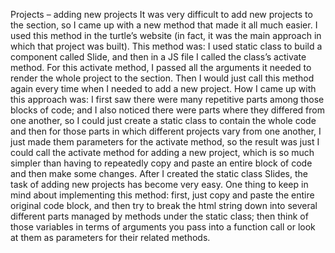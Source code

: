 Projects – adding new projects
It was very difficult to add new projects to the section, so I came up with a new method that made it all much easier. I used this method in the turtle’s website (in fact, it was the main approach in which that project was built). This method was: I used static class to build a component called Slide, and then in a JS file I called the class’s activate method. For this activate method, I passed all the arguments it needed to render the whole project to the section. Then I would just call this method again every time when I needed to add a new project. How I came up with this approach was: I first saw there were many repetitive parts among those blocks of code; and I also noticed there were parts where they differed from one another, so I could just create a static class to contain the whole code and then for those parts in which different projects vary from one another, I just made them parameters for the activate method, so the result was just I could call the activate method for adding a new project, which is so much simpler than having to repeatedly copy and paste an entire block of code and then make some changes.
After I created the static class Slides, the task of adding new projects has become very easy.
One thing to keep in mind about implementing this method: first, just copy and paste the entire original code block, and then try to break the html string down into several different parts managed by methods under the static class; then think of those variables in terms of arguments you pass into a function call or look at them as parameters for their related methods.
